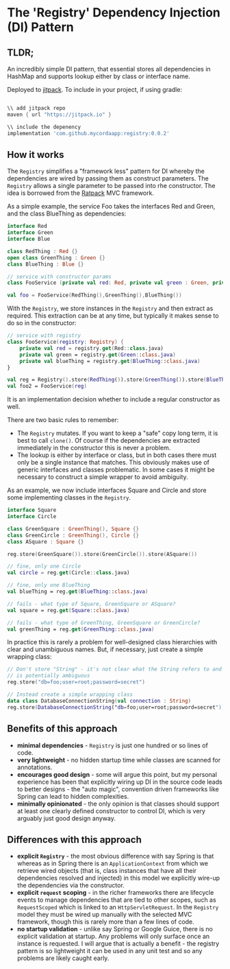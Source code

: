 # The 'Registry' Dependency Injection (DI) Pattern 

## TLDR;

An incredibly simple DI pattern, that essential stores all dependencies in HashMap 
and supports lookup either by class or interface name.

Deployed to [jitpack](https://jitpack.io/com/github/mycordaapp/registry/0.0.2). 
To include in your project, if using gradle:
```groovy 

\\ add jitpack repo 
maven { url "https://jitpack.io" }

\\ include the depenency 
implementation 'com.github.mycordaapp:registry:0.0.2'
```


## How it works

The `Registry` simplifies a "framework less" pattern for DI whereby the dependencies 
are wired by passing them as construct parameters. The `Registry` allows a single 
parameter to be passed into rhe constructor. The idea is borrowed from the 
[Ratpack](https://ratpack.io/) MVC framework. 

As a simple example, the service Foo takes the interfaces Red and Green, and the class 
BlueThing as dependencies: 

```kotlin
interface Red
interface Green
interface Blue

class RedThing : Red {}
open class GreenThing : Green {}
class BlueThing : Blue {}

// service with constructor params 
class FooService (private val red: Red, private val green : Green, private val blueThing: BlueThing) {}

val foo = FooService(RedThing(),GreenThing(),BlueThing())
```

With the `Registry`, we store instances in the `Registry` and then extract as required. This 
extraction can be at any time, but typically it makes sense to do so in the constructor:

```kotlin
// service with registry 
class FooService(registry: Registry) {
    private val red = registry.get(Red::class.java)
    private val green = registry.get(Green::class.java)
    private val blueThing = registry.get(BlueThing::class.java)
}

val reg = Registry().store(RedThing()).store(GreenThing()).store(BlueThing())
val foo2 = FooService(reg)
```

It is an implementation decision whether to include a regular constructor as well. 

There are two basic rules to remember:
* The `Registry` mutates. If you want to keep a "safe" copy long term, it is best to 
  call `clone()`. Of course if the dependencies are extracted immediately in the constructor 
  this is never a problem.   
* The lookup is either by interface or class, but in both cases there must only be a 
  single instance that matches. This obviously makes use of generic interfaces and 
  classes problematic. In some cases it might be necessary to construct a simple 
  wrapper to avoid ambiguity.
  
As an example, we now include interfaces Square and Circle and store some implementing
classes in the `Registry`.

```kotlin
interface Square
interface Circle

class GreenSquare : GreenThing(), Square {}
class GreenCircle : GreenThing(), Circle {}
class ASquare : Square {}

reg.store(GreenSquare()).store(GreenCircle()).store(ASquare())

// fine, only one Circle
val circle = reg.get(Circle::class.java)

// fine, only one BlueThing
val blueThing = reg.get(BlueThing::class.java)

// fails - what type of Square, GreenSquare or ASquare?
val square = reg.get(Square::class.java)

// fails - what type of GreenThing, GreenSquare or GreenCircle?  
val greenThing = reg.get(GreenThing::class.java)
```

In practice this is rarely a problem for well-designed class hierarchies with clear
and unambiguous names. But, if necessary,
just create a simple wrapping class:

```kotlin
// Don't store "String" - it's not clear what the String refers to and 
// is potentially ambiguous  
reg.store("db=foo;user=root;password=secret")

// Instead create a simple wrapping class
data class DatabaseConnectionString(val connection : String)
reg.store(DatabaseConnectionString("db=foo;user=root;password=secret"))
```

## Benefits of this approach 

* **minimal dependencies** - `Registry` is just one hundred or so lines of code.
* **very lightweight** - no hidden startup time while classes are scanned for annotations.
* **encourages good design** - some will argue this point, but my personal experience has been 
  that explicitly wiring up DI in the source code leads to better designs - the "auto magic", 
  convention driven frameworks like Spring can lead to hidden complexities.
* **minimally opinionated** - the only opinion is that classes should support 
  at least one clearly defined constructor to control DI, which is very arguably just good
  design anyway.
  
## Differences with this approach 

* **explicit `Registry`** - the most obvious difference with say Spring is that 
  whereas as in Spring there is an `ApplicationContext` from which we retrieve 
  wired objects (that is, class instances that have all their dependencies resolved and
  injected) in this model we explicitly wire-up the dependencies via the constructor. 
* **explicit `request` scoping** - in the richer frameworks there are lifecycle events to 
  manage dependencies that are tied to other scopes, such as `RequestScoped` which is linked 
  to an `HttpServletRequest`. In the `Registry` model they must be wired up manually with the selected MVC 
  framework, though this is rarely more than a few lines of code.
* **no startup validation** - unlike say Spring or Google Guice, there is no explicit validation at 
  startup. Any problems will only surface once an instance is requested. I will argue that 
  is actually a benefit - the registry pattern is so lightweight it can be used in any unit 
  test and so any problems are likely caught early. 
  

